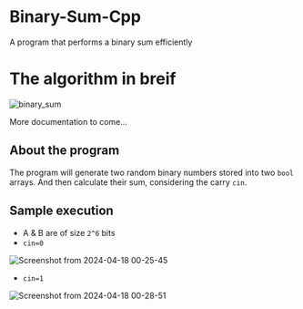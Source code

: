 # Binary-Sum-Cpp
A program that performs a binary sum efficiently

# The algorithm in breif
![binary_sum](https://github.com/waterflow80/Binary-Sum-Cpp/assets/82417779/fa411933-94f1-4285-950a-3aa653c6cdcc)

More documentation to come...
## About the program
The program will generate two random binary numbers stored into two `bool` arrays. And then calculate their sum, considering the carry `cin`.

## Sample execution
- A & B are of size `2^6` bits
- `cin=0`

![Screenshot from 2024-04-18 00-25-45](https://github.com/waterflow80/Binary-Sum-Cpp/assets/82417779/4fc68344-d48b-40f1-a612-259be57320c9)
- `cin=1`

![Screenshot from 2024-04-18 00-28-51](https://github.com/waterflow80/Binary-Sum-Cpp/assets/82417779/b7b41bb1-93d6-4be2-a915-ee85a8397e73)
